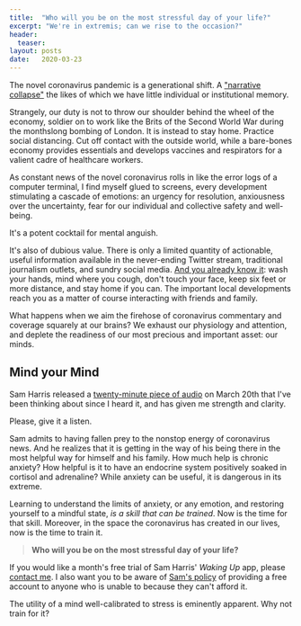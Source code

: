 ```yaml
---
title:  "Who will you be on the most stressful day of your life?"
excerpt: "We're in extremis; can we rise to the occasion?"
header:
  teaser: 
layout: posts
date:   2020-03-23
---
```

The novel coronavirus pandemic is a generational shift. A ["narrative collapse"](https://www.ribbonfarm.com/2020/03/09/plot-economics/) the likes of which we have little individual or institutional memory.

Strangely, our duty is not to throw our shoulder behind the wheel of the economy, soldier on to work like the Brits of the Second World War during the monthslong bombing of London. It is instead to stay home. Practice social distancing. Cut off contact with the outside world, while a bare-bones economy provides essentials and develops vaccines and respirators for a valient cadre of healthcare workers.

As constant news of the novel coronavirus rolls in like the error logs of a computer terminal, I find myself glued to screens, every development stimulating a cascade of emotions: an urgency for resolution, anxiousness over the uncertainty, fear for our individual and collective safety and well-being.

It's a potent cocktail for mental anguish.

It's also of dubious value. There is only a limited quantity of actionable, useful information available in the never-ending Twitter stream, traditional journalism outlets, and sundry social media. [And you already know it](https://www.google.com/search?q=coronavirus+tips&fbx=dothefive): wash your hands, mind where you cough, don't touch your face, keep six feet or more distance, and stay home if you can. The important local developments reach you as a matter of course interacting with friends and family.

What happens when we aim the firehose of coronavirus commentary and coverage squarely at our brains? We exhaust our physiology and attention, and deplete the readiness of our most precious and important asset: our minds.

## Mind your Mind

Sam Harris released a [twenty-minute piece of audio](https://samharris.org/podcasts/193-meditation-emergency/) on March 20th that I've been thinking about since I heard it, and has given me strength and clarity.

Please, give it a listen.

Sam admits to having fallen prey to the nonstop energy of coronavirus news. And he realizes that it is getting in the way of his being there in the most helpful way for himself and his family. How much help is chronic anxiety? How helpful is it to have an endocrine system positively soaked in cortisol and adrenaline? While anxiety can be useful, it is dangerous in its extreme.

Learning to understand the limits of anxiety, or any emotion, and restoring yourself to a mindful state, *is a skill that can be trained*. Now is the time for that skill. Moreover, in the space the coronavirus has created in our lives, now is the time to train it.

> **Who will you be on the most stressful day of your life?**

If you would like a month's free trial of Sam Harris' *Waking Up* app, please [contact me](http://127.0.0.1:4000/about/#contact). I also want you to be aware of [Sam's policy](https://help.wakingup.com/article/54-how-much-does-the-waking-up-course-cost) of providing a free account to anyone who is unable to because they can't afford it.

The utility of a mind well-calibrated to stress is eminently apparent. Why not train for it?
